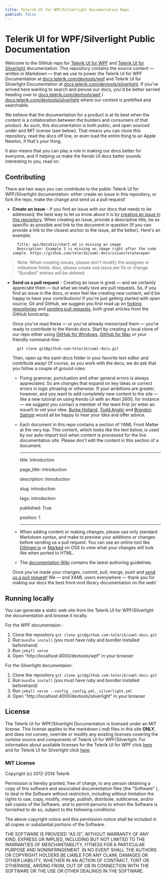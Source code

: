 ```yaml
---
title: Telerik UI for WPF/Silverlight Documentation Repo
publish: false
---
```


# Telerik UI for WPF/Silverlight Public Documentation

Welcome to the GitHub repo for [Telerik UI for WPF](http://www.telerik.com/wpf) and [Telerik UI for Silverlight](http://www.telerik.com/silverlight) documentation. This repository contains the source content — written in Markdown — that we use to power the Telerik UI for WPF Documentation at [docs.telerik.com/devtools/wpf](http://docs.telerik.com/devtools/wpf) and Telerik UI for Silverlight Documentation at [docs.telerik.com/devtools/silverlight](http://docs.telerik.com/devtools/silverlight). If you've arrived here wanting to search and peruse our docs, you'd be better served heading over to [docs.telerik.com/devtools/wpf](http://docs.telerik.com/devtools/wpf) / [docs.telerik.com/devtools/silverlight](http://docs.telerik.com/devtools/silverlight) where our content is prettified and searchable.

We believe that the documentation for a product is at its best when the content is a collaboration between the builders and consumers of that product. As such, this documentation is both public, and open sourced under and MIT license (see below). That means you can clone this repository, read the docs off line, or even load the entire thing to an Apple Newton, if that's your thing.

It also means that you can play a role in making our docs better for everyone, and if helping us make the Kendo UI docs better sounds interesting to you, read on.

## Contributing

There are two ways you can contribute to the public Telerik UI for WPF/Silverlight documentation: either create an issue in this repository, or fork the repo, make the change and send us a pull request!

* **Create an issue** - If you find an issue with our docs that needs to be addressed, the best way to let us know about it is by [creating an issue in this repository](https://github.com/telerik/xaml-docs/issues?state=open). When creating an issue, provide a descriptive title, be as specific as possible and link to the document in question (If you can provide a link to the closest anchor to the issue, all the better). Here's an example:

        Title: api/DataViz/chart.md is missing an image
        Description: Example 3 is missing an image right after the code sample. https://github.com/telerik/xaml-docs/issues?state=open

> Note: When creating issues, please don't modify the assignee or milestone fields. Also, please create one issue per fix or change. "Bundled" entries will be deleted.

* **Send us a pull request** - Creating an issue is great — and we certainly appreciate them — but what we really love are pull requests. So, if you find an issue in the docs, or even feel like creating new content, we'd be happy to have your contributions! If you're just getting started with open source, Git and GitHub, we suggest you first read up on [forking repositories](https://help.github.com/articles/fork-a-repo) and [sending pull requests](https://help.github.com/articles/using-pull-requests), both great articles from the GitHub bootcamp.

    Once you've read these — or you've already memorized them — you're ready to contribute to the Kendo docs. Start by creating a local clone of our repo either using [GitHub for Windows](http://windows.github.com/), [GitHub for Mac](http://mac.github.com/) or your friendly command-line:

        git clone git@github.com:telerik/xaml-docs.git

    Then, open up the xaml-docs folder in your  favorite text editor and contribute away! Of course, as you work with the docs, we do ask that you follow a couple of ground rules:

    - Fixing grammar, punctuation and other general errors is always appreciated. So are changes that expand on key ideas or correct errors in logic phrasing or otherwise. If your ambitions are greater, however, and you want to add completely new content to the site — like a new tutorial on using Kendo UI with an Atari 2600, for instance — we suggest you contact a member of the team first (or enter an issue!) to vet your idea. [Burke Holland](http://twitter.com/burkeholland), [Todd Anglin](http://twitter.com/toddanglin) and [Brandon Satrom](http://twitter.com/brandonsatrom) would all be happy to hear your idea and offer advice.
    - Each document in this repo contains a section of YAML Front Matter at the very top. This content, which looks like the text below, is used by our auto-import tool when content is processed for the live documentation site. Please don't edit the content in this section of a document.

         ---

        title: Introduction

        page_title: Introduction 

        description: Introduction

        slug: introduction

        tags: introduction

        published: True

        position: 1

         ---
         

    - When adding content or making changes, please use only standard Markdown syntax, and make to preview your additions or changes before sending us a pull request. You can use an online tool like [Dillinger.io](http://dillinger.io/) or [Marked](http://markedapp.com/) on OSX to view what your changes will look like when ported to HTML.

    - The [documentation Wiki](https://github.com/telerik/kendo-docs/wiki) contains the latest authoring guidelines.

    Once you've made your changes, commit, pull, merge, push and [send us a pull request](https://help.github.com/articles/using-pull-requests)! We — and XAML users everywhere — thank you for making our docs the best front-end library documentation on the web!

## Running locally

You can generate a static web site from the Telerik UI for WPF/Silverlight the documentation and browse it locally.

For the WPF documentaion :

 1. Clone the repository `git clone git@github.com:telerik/xaml-docs.git`
 2. Run `bundle install` (you must have ruby and bundler installed beforehand)
 3. Run `jekyll serve`
 4. Open "http://localhost:4000/devtools/wpf" in your browser
        
For the Silverlight documentaion:

 1. Clone the repository `git clone git@github.com:telerik/xaml-docs.git`
 2. Run `bundle install` (you must have ruby and bundler installed beforehand)
 3. Run `jekyll serve --config _config.yml,_silverlight.yml`
 4. Open "http://localhost:4000/devtools/silverlight" in your browser

## License

The Telerik UI for WPF/Silverlight Documentation is licensed under an MIT license. This license applies to the markdown (.md) files in this site **ONLY**, and does not convey, override or modify any existing licenses covering the runtime source and components of Telerik UI for WPF/Silverlight. For information about available licenses for the Telerik UI for WPF click [here](http://www.telerik.com/purchase/license-agreement/wpf-dlw-s) and for Telerik UI for Silverlight click [here](http://www.telerik.com/purchase/license-agreement/silverlight-dlw-s).

### MIT License

Copyright (c) 2012-2014 Telerik

Permission is hereby granted, free of charge, to any person obtaining a copy of this software and associated documentation files (the "Software" ), to deal in the Software without restriction, including without limitation the rights to use, copy, modify, merge, publish, distribute, sublicense, and/or sell copies of the Software, and to permit persons to whom the Software is furnished to do so, subject to the following conditions:

The above copyright notice and this permission notice shall be included in all copies or substantial portions of the Software.

THE SOFTWARE IS PROVIDED "AS IS", WITHOUT WARRANTY OF ANY KIND, EXPRESS OR IMPLIED, INCLUDING BUT NOT LIMITED TO THE WARRANTIES OF MERCHANTABILITY, FITNESS FOR A PARTICULAR PURPOSE AND NONINFRINGEMENT. IN NO EVENT SHALL THE AUTHORS OR COPYRIGHT HOLDERS BE LIABLE FOR ANY CLAIM, DAMAGES OR OTHER LIABILITY, WHETHER IN AN ACTION OF CONTRACT, TORT OR OTHERWISE, ARISING FROM, OUT OF OR IN CONNECTION WITH THE SOFTWARE OR THE USE OR OTHER DEALINGS IN THE SOFTWARE.

